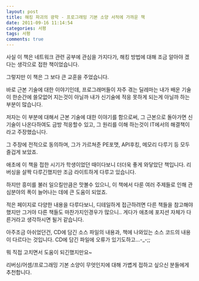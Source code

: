 ```yaml
---
layout: post
title: 해킹 파괴의 광학 - 프로그래밍 기본 소양 서적에 가까운 책
date: 2011-09-16 11:14:54
categories: 서평
tags: 서평
comments: true
---
```


사실 이 책은 네트워크 관련 공부에 관심을 가지다가, 해킹 방법에 대해 조금 알아야 겠다는 생각으로 접한 책이었습니다. 

그렇지만 이 책은 그 보다 큰 교훈을 주었습니다. 

바로 근본 기술에 대한 이야기인데, 프로그래머들이 자주 겪는 딜레마는 내가 배운 기술이 한순간에 쓸모없어 지는것이 아닐까 내가 신기술에 적응 못하게 되는게 아닐까 하는 부분이 많습니다.

저자는 이 부분에 대해서 근본 기술에 대한 이야기를 함으로써, 그 근본으로 돌아가면 신 기술이 나온다하여도 금방 적응할수 있고, 그 원리를 이해 하는것이 IT에서의 해결책이라고 주장했습니다. 

그 주장에 전적으로 동의하며, 그가 가르쳐준 PE포맷, API후킹, 메모리 다루기 등 모두 즐겁게 보았죠. 

애초에 이 책을 접한 시기가 학생이었던 때이다보니 더더욱 좋게 와닿았단 책입니다. 리버싱을 살짝 다루긴했지만 조금 라이트하게 다루고 있습니다.

하지만 흥미를 불러 일으킬만큼은 맛볼수 있으니, 이 책에서 다룬 여러 주제들로 인해 관심분야의 폭이 늘어나는 데에 큰 도움이 되었죠.

적은 페이지로 다양한 내용을 다루다보니, 디테일하게 접근하려면 다른 책들을 참고해야했지만 그거야 다른 책들도 마찬가지인경우가 많으니.. 게다가 애초에 포지션 자체가 다른거라고 생각하시면 될거 같습니다.

아주조금 아쉬었던건, CD에 담긴 소스 파일의 내용과, 책에 나와있는 소스 코드의 내용이 다르다는 것입니다. CD에 담긴 파일에 오류가 있기도하고...-_-;; 

뭐 직접 고치면서 도움이 되긴했지만요~ 

리버싱/어셈/프로그래밍 기본 소양이 무엇인지에 대해 가볍게 접하고 싶으신 분들에게 추천합니다.